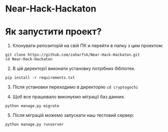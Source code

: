 # Near-Hack-Hackaton

# Як запустити проект?

1. Клонувати репозиторій на свій ПК и перейти в папку з цим проектом:
```
git clone https://github.com/zaharfsk/Near-Hack-Hackaton.git
cd Near-Hack-Hackaton
```

2. В цій деректорії виконати установку потрібних бібліотек.
```
pip install -r requirements.txt
```

3. Після установки переходимо в директорію `cd cryptogochi`

4. Щоб все працювало виконуємо міграції баз данних.
```
python manage.py migrate
```
5. Після міграцій можемо запускати наш тестовий сервер:
```
python manage.py runserver
```

